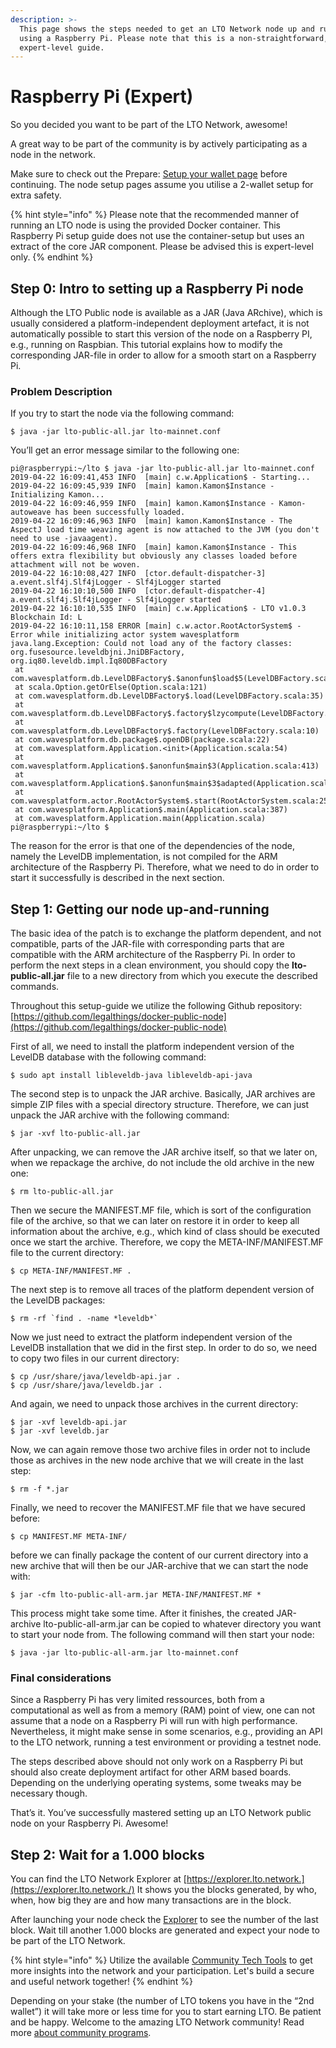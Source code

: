```yaml
---
description: >-
  This page shows the steps needed to get an LTO Network node up and running
  using a Raspberry Pi. Please note that this is a non-straightforward,
  expert-level guide.
---
```


# Raspberry Pi \(Expert\)

So you decided you want to be part of the LTO Network, awesome!

A great way to be part of the community is by actively participating as a node in the network.

Make sure to check out the Prepare: [Setup your wallet page](../../../tutorials/mining/prepare-setup-your-wallet.md) before continuing. The node setup pages assume you utilise a 2-wallet setup for extra safety.

{% hint style="info" %}
Please note that the recommended manner of running an LTO node is using the provided Docker container. This Raspberry Pi setup guide does not use the container-setup but uses an extract of the core JAR component. Please be advised this is expert-level only.
{% endhint %}

## **Step 0:** Intro to setting up a **Raspberry Pi node**

Although the LTO Public node is available as a JAR \(Java ARchive\), which is usually considered a platform-independent deployment artefact, it is not automatically possible to start this version of the node on a Raspberry PI, e.g., running on Raspbian. This tutorial explains how to modify the corresponding JAR-file in order to allow for a smooth start on a Raspberry Pi.

### **Problem Description**

If you try to start the node via the following command:

```text
$ java -jar lto-public-all.jar lto-mainnet.conf
```

You’ll get an error message similar to the following one:

```text
pi@raspberrypi:~/lto $ java -jar lto-public-all.jar lto-mainnet.conf
2019-04-22 16:09:41,453 INFO  [main] c.w.Application$ - Starting...
2019-04-22 16:09:45,939 INFO  [main] kamon.Kamon$Instance - Initializing Kamon...
2019-04-22 16:09:46,959 INFO  [main] kamon.Kamon$Instance - Kamon-autoweave has been successfully loaded.
2019-04-22 16:09:46,963 INFO  [main] kamon.Kamon$Instance - The AspectJ load time weaving agent is now attached to the JVM (you don't need to use -javaagent).
2019-04-22 16:09:46,968 INFO  [main] kamon.Kamon$Instance - This offers extra flexibility but obviously any classes loaded before attachment will not be woven.
2019-04-22 16:10:08,427 INFO  [ctor.default-dispatcher-3] a.event.slf4j.Slf4jLogger - Slf4jLogger started
2019-04-22 16:10:10,500 INFO  [ctor.default-dispatcher-4] a.event.slf4j.Slf4jLogger - Slf4jLogger started
2019-04-22 16:10:10,535 INFO  [main] c.w.Application$ - LTO v1.0.3 Blockchain Id: L
2019-04-22 16:10:11,158 ERROR [main] c.w.actor.RootActorSystem$ - Error while initializing actor system wavesplatform
java.lang.Exception: Could not load any of the factory classes: org.fusesource.leveldbjni.JniDBFactory, org.iq80.leveldb.impl.Iq80DBFactory
 at com.wavesplatform.db.LevelDBFactory$.$anonfun$load$5(LevelDBFactory.scala:35)
 at scala.Option.getOrElse(Option.scala:121)
 at com.wavesplatform.db.LevelDBFactory$.load(LevelDBFactory.scala:35)
 at com.wavesplatform.db.LevelDBFactory$.factory$lzycompute(LevelDBFactory.scala:10)
 at com.wavesplatform.db.LevelDBFactory$.factory(LevelDBFactory.scala:10)
 at com.wavesplatform.db.package$.openDB(package.scala:22)
 at com.wavesplatform.Application.<init>(Application.scala:54)
 at com.wavesplatform.Application$.$anonfun$main$3(Application.scala:413)
 at com.wavesplatform.Application$.$anonfun$main$3$adapted(Application.scala:387)
 at com.wavesplatform.actor.RootActorSystem$.start(RootActorSystem.scala:25)
 at com.wavesplatform.Application$.main(Application.scala:387)
 at com.wavesplatform.Application.main(Application.scala)
pi@raspberrypi:~/lto $
```

The reason for the error is that one of the dependencies of the node, namely the LevelDB implementation, is not compiled for the ARM architecture of the Raspberry Pi. Therefore, what we need to do in order to start it successfully is described in the next section.

## **Step 1: Getting our node up-and-running**

The basic idea of the patch is to exchange the platform dependent, and not compatible, parts of the JAR-file with corresponding parts that are compatible with the ARM architecture of the Raspberry Pi. In order to perform the next steps in a clean environment, you should copy the **lto-public-all.jar** file to a new directory from which you execute the described commands.

Throughout this setup-guide we utilize the following Github repository: [https://github.com/legalthings/docker-public-node](https://github.com/legalthings/docker-public-node)

First of all, we need to install the platform independent version of the LevelDB database with the following command:

```text
$ sudo apt install libleveldb-java libleveldb-api-java
```

The second step is to unpack the JAR archive. Basically, JAR archives are simple ZIP files with a special directory structure. Therefore, we can just unpack the JAR archive with the following command:

```text
$ jar -xvf lto-public-all.jar
```

After unpacking, we can remove the JAR archive itself, so that we later on, when we repackage the archive, do not include the old archive in the new one:

```text
$ rm lto-public-all.jar
```

Then we secure the MANIFEST.MF file, which is sort of the configuration file of the archive, so that we can later on restore it in order to keep all information about the archive, e.g., which kind of class should be executed once we start the archive. Therefore, we copy the META-INF/MANIFEST.MF file to the current directory:

```text
$ cp META-INF/MANIFEST.MF .
```

The next step is to remove all traces of the platform dependent version of the LevelDB packages:

```text
$ rm -rf `find . -name *leveldb*`
```

Now we just need to extract the platform independent version of the LevelDB installation that we did in the first step. In order to do so, we need to copy two files in our current directory:

```text
$ cp /usr/share/java/leveldb-api.jar .
$ cp /usr/share/java/leveldb.jar .
```

And again, we need to unpack those archives in the current directory:

```text
$ jar -xvf leveldb-api.jar
$ jar -xvf leveldb.jar
```

Now, we can again remove those two archive files in order not to include those as archives in the new node archive that we will create in the last step:

```text
$ rm -f *.jar
```

Finally, we need to recover the MANIFEST.MF file that we have secured before:

```text
$ cp MANIFEST.MF META-INF/
```

before we can finally package the content of our current directory into a new archive that will then be our JAR-archive that we can start the node with:

```text
$ jar -cfm lto-public-all-arm.jar META-INF/MANIFEST.MF *
```

This process might take some time. After it finishes, the created JAR-archive lto-public-all-arm.jar can be copied to whatever directory you want to start your node from. The following command will then start your node:

```text
$ java -jar lto-public-all-arm.jar lto-mainnet.conf
```

### Final considerations

Since a Raspberry Pi has very limited ressources, both from a computational as well as from a memory \(RAM\) point of view, one can not assume that a node on a Raspberry Pi will run with high performance. Nevertheless, it might make sense in some scenarios, e.g., providing an API to the LTO network, running a test environment or providing a testnet node.

The steps described above should not only work on a Raspberry Pi but should also create deployment artifact for other ARM based boards. Depending on the underlying operating systems, some tweaks may be necessary though.

That’s it. You’ve successfully mastered setting up an LTO Network public node on your Raspberry Pi. Awesome!

## **Step 2: Wait for a 1.000 blocks**

You can find the LTO Network Explorer at [https://explorer.lto.network.](https://explorer.lto.network./) It shows you the blocks generated, by who, when, how big they are and how many transactions are in the block.

After launching your node check the [Explorer](https://explorer.lto.network) to see the number of the last block. Wait till another 1.000 blocks are generated and expect your node to be part of the LTO Network.

{% hint style="info" %}
Utilize the available [Community Tech Tools](https://blog.lto.network/distributed-workforce-community-dao-level-up/#tech-lab) to get more insights into the network and your participation. Let's build a secure and useful network together!
{% endhint %}

Depending on your stake \(the number of LTO tokens you have in the “2nd wallet”\) it will take more or less time for you to start earning LTO. Be patient and be happy. Welcome to the amazing LTO Network community! Read more [about community programs](https://blog.lto.network/distributed-workforce-community-dao-level-up/).

